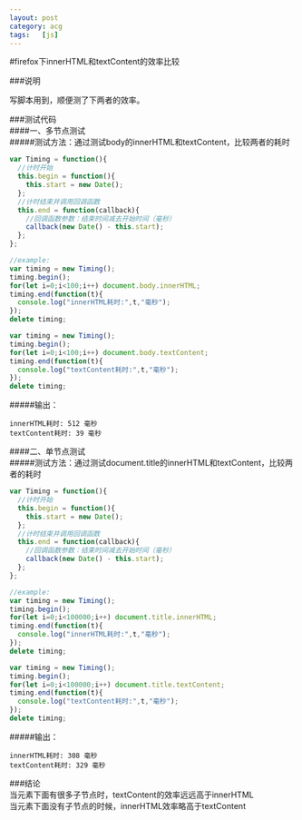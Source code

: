 ```yaml
---
layout:	post
category: acg
tags:	[js]
---
```


#firefox下innerHTML和textContent的效率比较  

###说明

写脚本用到，顺便测了下两者的效率。

<!--break-->

###测试代码  
####一、多节点测试  
#####测试方法：通过测试body的innerHTML和textContent，比较两者的耗时
```js
var Timing = function(){
  //计时开始
  this.begin = function(){
    this.start = new Date();
  };
  //计时结束并调用回调函数
  this.end = function(callback){
    //回调函数参数：结束时间减去开始时间（毫秒）
    callback(new Date() - this.start);
  };
};

//example:
var timing = new Timing();
timing.begin();
for(let i=0;i<100;i++) document.body.innerHTML;
timing.end(function(t){
  console.log("innerHTML耗时:",t,"毫秒");
});
delete timing;

var timing = new Timing();
timing.begin();
for(let i=0;i<100;i++) document.body.textContent;
timing.end(function(t){
  console.log("textContent耗时:",t,"毫秒");
});
delete timing;
```
#####输出：
```
innerHTML耗时: 512 毫秒
textContent耗时: 39 毫秒
```

####二、单节点测试  
#####测试方法：通过测试document.title的innerHTML和textContent，比较两者的耗时
```js
var Timing = function(){
  //计时开始
  this.begin = function(){
    this.start = new Date();
  };
  //计时结束并调用回调函数
  this.end = function(callback){
    //回调函数参数：结束时间减去开始时间（毫秒）
    callback(new Date() - this.start);
  };
};

//example:
var timing = new Timing();
timing.begin();
for(let i=0;i<100000;i++) document.title.innerHTML;
timing.end(function(t){
  console.log("innerHTML耗时:",t,"毫秒");
});
delete timing;

var timing = new Timing();
timing.begin();
for(let i=0;i<100000;i++) document.title.textContent;
timing.end(function(t){
  console.log("textContent耗时:",t,"毫秒");
});
delete timing;
```
#####输出：
```
innerHTML耗时: 308 毫秒
textContent耗时: 329 毫秒
```

###结论  
当元素下面有很多子节点时，textContent的效率远远高于innerHTML  
当元素下面没有子节点的时候，innerHTML效率略高于textContent  
